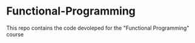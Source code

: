 # Functional-Programming
This repo contains the code devoleped for the "Functional Programming" course

